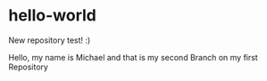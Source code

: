 # hello-world
New repository test! :)

Hello, my name is Michael and that is my second Branch on my first Repository
